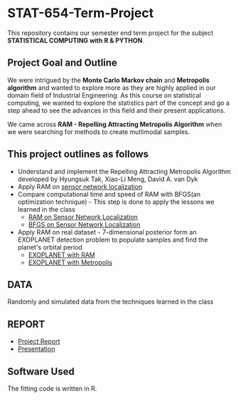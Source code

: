 # STAT-654-Term-Project

This repository contains our semester end term project for the subject **STATISTICAL COMPUTING with R & PYTHON**.

Project Goal and Outline
------

We were intrigued by the **Monte Carlo Markov chain** and **Metropolis algorithm** and wanted to explore more as they are highly applied in our domain field of Industrial Engineering. As this course on statistical computing, we wanted to explore the statistics part of the concept and go a step ahead to see the advances in this field and their present applications. 

We came across **RAM - Repelling Attracting Metropolis Algorithm** when we were searching for methods to create mutlimodal samples.

This project outlines as follows
------
* Understand and implement the Repelling Attracting Metropolis Algorithm developed by Hyungsuk Tak, Xiao-Li Meng, David A. van Dyk
* Apply RAM on [sensor network localization](https://github.com/srujanreddyj/STAT-654-Term-Project/blob/master/Sensor%20Network-%20RAM.R) 
* Compare computational time and speed of RAM with BFGS(an optimization technique) - This step is done to apply the lessons we learned in the class
  * [RAM on Sensor Network Localization](https://github.com/srujanreddyj/STAT-654-Term-Project/blob/master/Sensor%20Network-%20RAM.R)  
  * [BFGS on Sensor Network Localization](https://github.com/srujanreddyj/STAT-654-Term-Project/blob/master/Sensor%20network-%20BFGS.R)
* Apply RAM on real dataset - 7-dimensional posterior form an EXOPLANET detection problem to populate samples and find the planet's orbital period
  * [EXOPLANET with RAM](https://github.com/srujanreddyj/STAT-654-Term-Project/blob/master/Exoplanet-%20RAM.R)
  * [EXOPLANET with Metropolis](https://github.com/srujanreddyj/STAT-654-Term-Project/blob/master/Exoplanet-%20Metropolis%20Hasting.R)
  
DATA
--
Randomly and simulated data from the techniques learned in the class

 REPORT
 --
* [Project Report](https://github.com/srujanreddyj/STAT-654-Term-Project/blob/master/Group_8_STAT_654_Term%20Project_Report_final.pdf)
* [Presentation](https://github.com/srujanreddyj/STAT-654-Term-Project/blob/master/Group_8_Stat_%20654_Term_%20Project.pdf)


Software Used
------
The fitting code is written in R.
